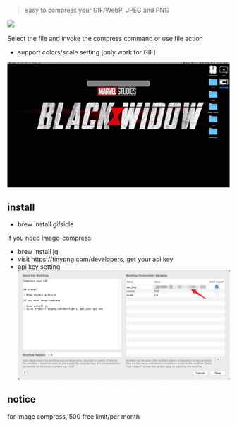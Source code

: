 > easy to compress your GIF/WebP, JPEG and PNG


[![](https://img.shields.io/badge/version-v1.1-green)](./Compress%20GIF.alfredworkflow)

Select the file and invoke the compress command or use file action

- support colors/scale setting [only work for GIF]

![](./screenshot.gif)

## install

- brew install gifsicle

if you need image-compress

- brew install jq
- visit https://tinypng.com/developers, get your api key
- api key setting
  ![](./screenshot_2.jpeg)

## notice
for image compress, 500 free limit/per month
